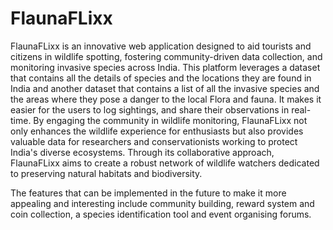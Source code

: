 # FlaunaFLixx
FlaunaFLixx is an innovative web application designed to aid tourists and citizens in wildlife spotting, fostering community-driven data collection, and monitoring invasive species across India. This platform leverages a dataset that contains all the details of species and the locations they are found in India and another dataset that contains a list of all the invasive species and the areas where they pose a danger to the local Flora and fauna. It makes it easier for the users to log sightings, and share their observations in real-time. By engaging the community in wildlife monitoring, FlaunaFLixx not only enhances the wildlife experience for enthusiasts but also provides valuable data for researchers and conservationists working to protect India's diverse ecosystems. Through its collaborative approach, FlaunaFLixx aims to create a robust network of wildlife watchers dedicated to preserving natural habitats and biodiversity.

The features that can be implemented in the future to make it more appealing and interesting include community building, reward system and coin collection, a species identification tool and event organising forums. 

